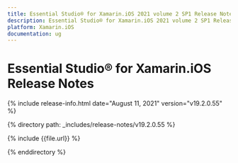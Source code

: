 ```yaml
---
title: Essential Studio® for Xamarin.iOS 2021 volume 2 SP1 Release Notes  
description: Essential Studio® for Xamarin.iOS 2021 volume 2 SP1 Release Notes  
platform: Xamarin.iOS
documentation: ug
---
```


# Essential Studio® for Xamarin.iOS  Release Notes  

{% include release-info.html date="August 11, 2021"  version="v19.2.0.55" %} 


{% directory path: _includes/release-notes/v19.2.0.55 %}

{% include {{file.url}} %}

{% enddirectory %}